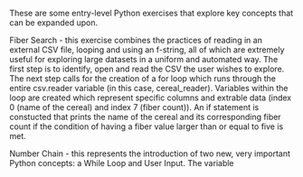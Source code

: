 These are some entry-level Python exercises that explore key concepts that can be expanded upon.

Fiber Search - this exercise combines the practices of reading in an external CSV file, looping and using an f-string, all of which are extremely useful for exploring large datasets in a uniform and automated way. The first step is to identify, open and read the CSV the user wishes to explore. The next step calls  for the creation of a for loop which runs through the entire csv.reader variable (in this case, cereal_reader). Variables within the loop are created which represent specific columns and extrable data (index 0 (name of the cereal) and index 7 (fiber count)). An if statement is constucted that prints the name of the cereal and its corresponding fiber count if the condition of having a fiber value larger than or equal to five is met.

Number Chain - this represents the introduction of two new, very important Python concepts: a While Loop and User Input. The variable 

